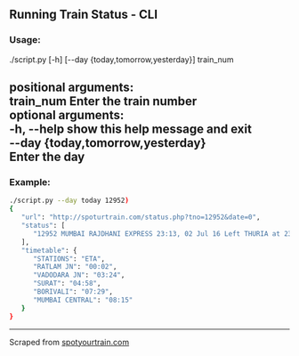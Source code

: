## Running Train Status - CLI ##

### Usage: ###
./script.py [-h] [--day {today,tomorrow,yesterday}] train_num

positional arguments:<br />
  train_num             Enter the train number<br />
optional arguments:<br />
  -h, --help            show this help message and exit<br />
  --day {today,tomorrow,yesterday}<br />
                        Enter the day<br />
----
### Example: ###

```sh
./script.py --day today 12952)
{
   "url": "http://spoturtrain.com/status.php?tno=12952&date=0",
   "status": [
      "12952 MUMBAI RAJDHANI EXPRESS 23:13, 02 Jul 16 Left THURIA at 23:03 Train Running on Time Last Updated at 23:04 02 Jul 94 KM to reach RATLAM JN"
   ],
   "timetable": {
      "STATIONS": "ETA",
      "RATLAM JN": "00:02",
      "VADODARA JN": "03:24",
      "SURAT": "04:58",
      "BORIVALI": "07:29",
      "MUMBAI CENTRAL": "08:15"
   }
}
```
----
Scraped from [spotyourtrain.com](http://spoturtrain.com/)
